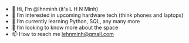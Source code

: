 - 👋 Hi, I’m @lhnminh (it's L H N Minh)
- 👀 I’m interested in upcoming hardware tech (think phones and laptops)
- 🌱 I’m currently learning Python, SQL, any many more
- 💞️ I’m looking to know more about the space
- 📫 How to reach me lehnminh@gmail.com

<!---
lhnminh/lhnminh is a ✨ special ✨ repository because its `README.md` (this file) appears on your GitHub profile.
You can click the Preview link to take a look at your changes.
--->
